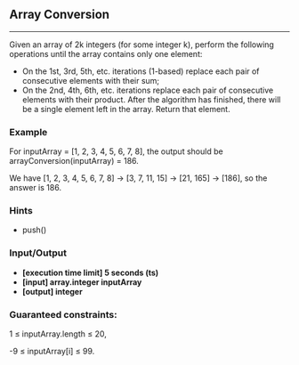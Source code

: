 ## Array Conversion
---
Given an array of 2k integers (for some integer k), perform the following operations until the array contains only one element:

-   On the 1st, 3rd, 5th, etc. iterations (1-based) replace each pair of consecutive elements with their sum;
-   On the 2nd, 4th, 6th, etc. iterations replace each pair of consecutive elements with their product.
After the algorithm has finished, there will be a single element left in the array. Return that element.

### Example
For inputArray = [1, 2, 3, 4, 5, 6, 7, 8], the output should be
arrayConversion(inputArray) = 186. 

We have [1, 2, 3, 4, 5, 6, 7, 8] -> [3, 7, 11, 15] -> [21, 165] -> [186], so the answer is 186.

### Hints
-   push()

### Input/Output
- **[execution time limit] 5 seconds (ts)**
- **[input] array.integer inputArray**
- **[output] integer**

### Guaranteed constraints:
1 ≤ inputArray.length ≤ 20,

-9 ≤ inputArray[i] ≤ 99.
